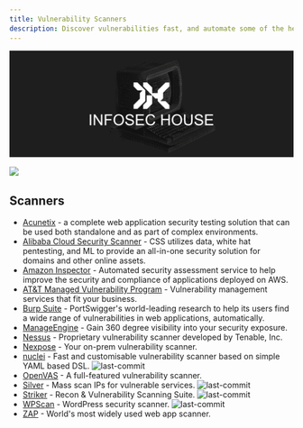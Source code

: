 ```yaml
---
title: Vulnerability Scanners
description: Discover vulnerabilities fast, and automate some of the heavy loads.
---
```


![](/assets/headers/header-logo.png)

![](https://img.shields.io/badge/Tools%20%26%20Resources%20Available-14-757575?style=for-the-badge)

## Scanners

* [Acunetix](https://www.acunetix.com/vulnerability-scanner/) - a complete web application security testing solution that can be used both standalone and as part of complex environments. 
* [Alibaba Cloud Security Scanner](https://www.alibabacloud.com/product/avds) - CSS utilizes data, white hat pentesting, and ML to provide an all-in-one security solution for domains and other online assets. 
* [Amazon Inspector](https://aws.amazon.com/inspector/pricing/) - Automated security assessment service to help improve the security and compliance of applications deployed on AWS. 
* [AT&T Managed Vulnerability Program](https://cybersecurity.att.com/products/managed-vulnerability-program) - Vulnerability management services that fit your business. 
* [Burp Suite](https://portswigger.net/burp/vulnerability-scanner) - PortSwigger's world-leading research to help its users find a wide range of vulnerabilities in web applications, automatically. 
* [ManageEngine](https://www.manageengine.com/vulnerability-management/) - Gain 360 degree visibility into your security exposure. 
* [Nessus](https://www.tenable.com/products/nessus) - Proprietary vulnerability scanner developed by Tenable, Inc. 
* [Nexpose](https://www.rapid7.com/products/nexpose/) - Your on-prem vulnerability scanner. 
* [nuclei](https://github.com/projectdiscovery/nuclei) - Fast and customisable vulnerability scanner based on simple YAML based DSL. ![last-commit](https://img.shields.io/github/last-commit/projectdiscovery/nuclei?style=flat)
* [OpenVAS](https://openvas.org/) - A full-featured vulnerability scanner. 
* [Silver](https://github.com/s0md3v/Silver) - Mass scan IPs for vulnerable services. ![last-commit](https://img.shields.io/github/last-commit/s0md3v/Silver?style=flat)
* [Striker](https://github.com/s0md3v/Striker) - Recon & Vulnerability Scanning Suite. ![last-commit](https://img.shields.io/github/last-commit/s0md3v/Striker?style=flat)
* [WPScan](https://github.com/wpscanteam/wpscan) - WordPress security scanner. ![last-commit](https://img.shields.io/github/last-commit/wpscanteam/wpscan?style=flat)
* [ZAP](https://www.zaproxy.org/) - World's most widely used web app scanner.


